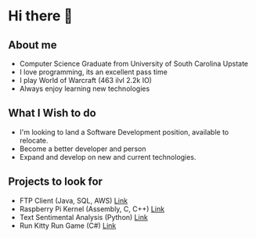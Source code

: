 # Hi there 👋

## About me
- Computer Science Graduate from University of South Carolina Upstate
- I love programming, its an excellent pass time
- I play World of Warcraft (463 ilvl 2.2k IO)
- Always enjoy learning new technologies

## What I Wish to do
- I'm looking to land a Software Development position, available to relocate.
- Become a better developer and person
- Expand and develop on new and current technologies. 

## Projects to look for
- FTP Client (Java, SQL, AWS) [Link](https://github.com/Chasinggoodgrades/FTP_Client)
- Raspberry Pi Kernel (Assembly, C, C++) [Link](https://github.com/Chasinggoodgrades/FranckenatorProductions)
- Text Sentimental Analysis (Python) [Link](https://github.com/Chasinggoodgrades/TextSentimentalAnalysis)
- Run Kitty Run Game (C#) [Link](https://github.com/Chasinggoodgrades/RunKittyRun)

<!--
**Chasinggoodgrades/Chasinggoodgrades** is a ✨ _special_ ✨ repository because its `README.md` (this file) appears on your GitHub profile.

Here are some ideas to get you started:

- 🔭 I’m currently working on ...
- 🌱 I’m currently learning ...
- 👯 I’m looking to collaborate on ...
- 🤔 I’m looking for help with ...
- 💬 Ask me about ...
- 📫 How to reach me: ...
- 😄 Pronouns: ...
- ⚡ Fun fact: ...
-->

